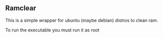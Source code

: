 ## Ramclear
This is a simple wrapper for ubuntu (maybe debian) distros to clean ram.

To run the executable you must run it as root